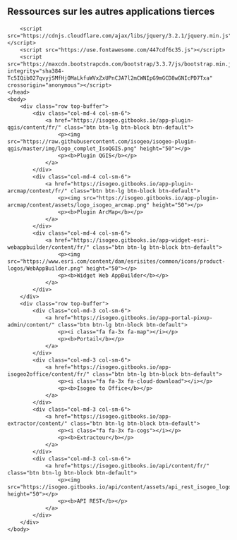 ## Ressources sur les autres applications tierces

<html>
	<head>
		<link href="https://maxcdn.bootstrapcdn.com/bootstrap/3.3.7/css/bootstrap.min.css" rel="stylesheet" integrity="sha384-BVYiiSIFeK1dGmJRAkycuHAHRg32OmUcww7on3RYdg4Va+PmSTsz/K68vbdEjh4u" crossorigin="anonymous">
		<link rel="stylesheet" href="https://maxcdn.bootstrapcdn.com/bootstrap/3.3.7/css/bootstrap-theme.min.css" integrity="sha384-rHyoN1iRsVXV4nD0JutlnGaslCJuC7uwjduW9SVrLvRYooPp2bWYgmgJQIXwl/Sp" crossorigin="anonymous">

		<script src="https://cdnjs.cloudflare.com/ajax/libs/jquery/3.2.1/jquery.min.js"></script>
		<script src="https://use.fontawesome.com/447cdf6c35.js"></script>
		<script src="https://maxcdn.bootstrapcdn.com/bootstrap/3.3.7/js/bootstrap.min.js" integrity="sha384-Tc5IQib027qvyjSMfHjOMaLkfuWVxZxUPnCJA7l2mCWNIpG9mGCD8wGNIcPD7Txa" crossorigin="anonymous"></script>
	</head>
	<body>
		<div class="row top-buffer">
			<div class="col-md-4 col-sm-6">
				<a href="https://isogeo.gitbooks.io/app-plugin-qgis/content/fr/" class="btn btn-lg btn-block btn-default">
					<p><img src="https://raw.githubusercontent.com/isogeo/isogeo-plugin-qgis/master/img/logo_complet_IsoQGIS.png" height="50"></p>
					<p><b>Plugin QGIS</b></p>
				</a>
			</div>
			<div class="col-md-4 col-sm-6">
				<a href="https://isogeo.gitbooks.io/app-plugin-arcmap/content/fr/" class="btn btn-lg btn-block btn-default">
					<p><img src="https://isogeo.gitbooks.io/app-plugin-arcmap/content/assets/logo_isogeo_arcmap.png" height="50"></p>
					<p><b>Plugin ArcMap</b></p>
				</a>
			</div>
			<div class="col-md-4 col-sm-6">
				<a href="https://isogeo.gitbooks.io/app-widget-esri-webappbuilder/content/fr/" class="btn btn-lg btn-block btn-default">
					<p><img src="https://www.esri.com/content/dam/esrisites/common/icons/product-logos/WebAppBuilder.png" height="50"></p>
					<p><b>Widget Web AppBuilder</b></p>
				</a>
			</div>
		</div>
		<div class="row top-buffer">
			<div class="col-md-3 col-sm-6">
				<a href="https://isogeo.gitbooks.io/app-portal-pixup-admin/content/" class="btn btn-lg btn-block btn-default">
					<p><i class="fa fa-3x fa-map"></i></p>
					<p><b>Portail</b></p>
				</a>
			</div>
			<div class="col-md-3 col-sm-6">
				<a href="https://isogeo.gitbooks.io/app-isogeo2office/content/fr/" class="btn btn-lg btn-block btn-default">
					<p><i class="fa fa-3x fa-cloud-download"></i></p>
					<p><b>Isogeo to Office</b></p>
				</a>
			</div>
			<div class="col-md-3 col-sm-6">
				<a href="https://isogeo.gitbooks.io/app-extractor/content/" class="btn btn-lg btn-block btn-default">
					<p><i class="fa fa-3x fa-cogs"></i></p>
					<p><b>Extracteur</b></p>
				</a>
			</div>
			<div class="col-md-3 col-sm-6">
				<a href="https://isogeo.gitbooks.io/api/content/fr/" class="btn btn-lg btn-block btn-default">
					<p><img src="https://isogeo.gitbooks.io/api/content/assets/api_rest_isogeo_logo.jpg" height="50"></p>
					<p><b>API REST</b></p>
				</a>
			</div>
		</div>
	</body>
</html>